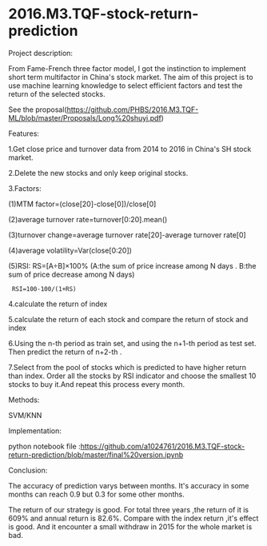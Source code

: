 # 2016.M3.TQF-stock-return-prediction
Project description:

From Fame-French three factor model, I got the instinction to implement short term multifactor in China's stock market. 
The aim of this project is to use machine learning knowledge to select efficient factors and test the return of the selected stocks.

See the proposal(https://github.com/PHBS/2016.M3.TQF-ML/blob/master/Proposals/Long%20shuyi.pdf)


Features:

1.Get close price and turnover data from 2014 to 2016 in China's SH stock market.

2.Delete the new stocks and only keep original stocks.

3.Factors:

  (1)MTM factor=(close[20]-close[0])/close[0]
  
  (2)average turnover rate=turnover[0:20].mean()
  
  (3)turnover change=average turnover rate[20]-average turnover rate[0]
  
  (4)average volatility=Var(close[0:20])
  
  (5)RSI:  RS=[A÷B]×100% (A:the sum of price increase among N days . B:the sum of price decrease among N days)
  
     RSI=100-100/(1+RS)

4.calculate the return of index

5.calculate the return of each stock and compare the return of stock and index

6.Using the n-th period as train set, and using the n+1-th period as test set. Then predict the return of n+2-th .

7.Select from the pool of stocks which is predicted to have higher return than index. Order all the stocks by RSI indicator and choose the smallest 10 stocks to buy it.And repeat this process every month.


Methods:

SVM/KNN


Implementation:

python notebook file :https://github.com/a1024761/2016.M3.TQF-stock-return-prediction/blob/master/final%20version.ipynb


Conclusion:

The accuracy of prediction varys between months. It's accuracy in some months can reach 0.9 but 0.3 for some other months.

The return of our strategy is good. For total three years ,the return of it is 609% and annual return is 82.6%. Compare with the index return ,it's effect is good. And it encounter a small withdraw in 2015 for the whole market is bad.
